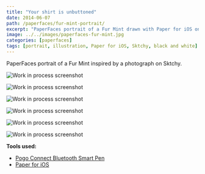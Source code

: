```yaml
---
title: "Your shirt is unbuttoned"
date: 2014-06-07
path: /paperfaces/fur-mint-portrait/
excerpt: "PaperFaces portrait of a Fur Mint drawn with Paper for iOS on an iPad."
image: ../../images/paperfaces-fur-mint.jpg
categories: [paperfaces]
tags: [portrait, illustration, Paper for iOS, Sktchy, black and white]
---
```


PaperFaces portrait of a Fur Mint inspired by a photograph on Sktchy.

![Work in process screenshot](../../images/paperfaces-fur-mint-process-1-lg.jpg)

![Work in process screenshot](../../images/paperfaces-fur-mint-process-2-lg.jpg)

![Work in process screenshot](../../images/paperfaces-fur-mint-process-3-lg.jpg)

![Work in process screenshot](../../images/paperfaces-fur-mint-process-4-lg.jpg)

![Work in process screenshot](../../images/paperfaces-fur-mint-process-5-lg.jpg)

![Work in process screenshot](../../images/paperfaces-fur-mint-process-6-lg.jpg)

**Tools used:**

- [Pogo Connect Bluetooth Smart Pen](https://www.amazon.com/gp/product/B009K448L4/ref=as_li_ss_tl?ie=UTF8&camp=1789&creative=390957&creativeASIN=B009K448L4&linkCode=as2&tag=mademist-20)
- [Paper for iOS](https://paper.bywetransfer.com/)
